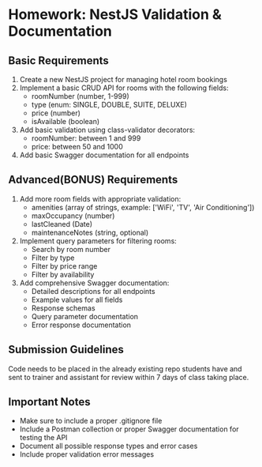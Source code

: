 # Homework: NestJS Validation & Documentation

## Basic Requirements

1. Create a new NestJS project for managing hotel room bookings
2. Implement a basic CRUD API for rooms with the following fields:
   - roomNumber (number, 1-999)
   - type (enum: SINGLE, DOUBLE, SUITE, DELUXE)
   - price (number)
   - isAvailable (boolean)
3. Add basic validation using class-validator decorators:
   - roomNumber: between 1 and 999
   - price: between 50 and 1000
4. Add basic Swagger documentation for all endpoints

## Advanced(BONUS) Requirements

1. Add more room fields with appropriate validation:
   - amenities (array of strings, example: ['WiFi', 'TV', 'Air Conditioning'])
   - maxOccupancy (number)
   - lastCleaned (Date)
   - maintenanceNotes (string, optional)
2. Implement query parameters for filtering rooms:
   - Search by room number
   - Filter by type
   - Filter by price range
   - Filter by availability
3. Add comprehensive Swagger documentation:
   - Detailed descriptions for all endpoints
   - Example values for all fields
   - Response schemas
   - Query parameter documentation
   - Error response documentation

## Submission Guidelines

Code needs to be placed in the already existing repo students have and sent to trainer and assistant for review within 7 days of class taking place.

## Important Notes

- Make sure to include a proper .gitignore file
- Include a Postman collection or proper Swagger documentation for testing the API
- Document all possible response types and error cases
- Include proper validation error messages
